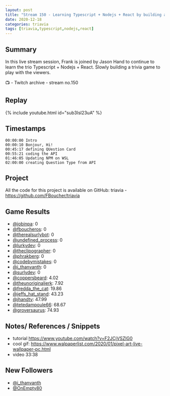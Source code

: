```yaml
---
layout: post
title: "Stream 150 - Learning Typescript + Nodejs + React by building a trivia game"
date: 2020-12-18
categories: triavia
tags: [triavia,typescript,nodejs,react]
---
```



## Summary

In this live stream session, Frank is joined by Jason Hand to continue to learn the trio Typescript + Nodejs + React. Slowly building a trivia game to play with the viewers.

📺 - Twitch archive - stream no.150

## Replay

{% include youtube.html id="sub3Isl23uA" %}
<br/><!--more-->

## Timestamps

    00:00:00 Intro
    00:00:10 Bonjour, Hi!
    00:45:17 defining QUestion Card
    00:55:21 coding the API
    01:46:05 Updating NPM on WSL
    02:00:00 creating Question Type from API


## Project

All the code for this project is available on GitHub: triavia - https://github.com/FBoucher/triavia


## Game Results

- [@jobinpa](https://www.twitch.tv/jobinpa): 0
- [@fboucheros](https://www.twitch.tv/fboucheros): 0
- [@therealsurlybot](https://www.twitch.tv/therealsurlybot): 0
- [@undefined_process](https://www.twitch.tv/undefined_process): 0
- [@lurkydev](https://www.twitch.tv/lurkydev): 0
- [@theclipographer](https://www.twitch.tv/theclipographer): 0
- [@phrakberg](https://www.twitch.tv/phrakberg): 0
- [@codebymistakes](https://www.twitch.tv/codebymistakes): 0
- [@i_thanvanth](https://www.twitch.tv/i_thanvanth): 0
- [@surlydev](https://www.twitch.tv/surlydev): 0
- [@coppersbeard](https://www.twitch.tv/coppersbeard): 4.02
- [@theunoriginaljerk](https://www.twitch.tv/theunoriginaljerk): 7.92
- [@fredda_the_cat](https://www.twitch.tv/fredda_the_cat): 19.86
- [@jeffs_hat_stand](https://www.twitch.tv/jeffs_hat_stand): 43.23
- [@jhandtv](https://www.twitch.tv/jhandtv): 47.99
- [@tetedampoule66](https://www.twitch.tv/tetedampoule66): 68.67
- [@groversaurus](https://www.twitch.tv/groversaurus): 74.93

## Notes/ References / Snippets

- tutorial https://www.youtube.com/watch?v=F2JCjVSZlG0
- cool gif: https://www.walpaperlist.com/2020/01/pixel-art-live-wallpaper-pc.html
- video 33:38

## New Followers

- [@i_thanvanth](https:/www.twitch.tv/i_thanvanth)
- [@OnEmpty80](https:/www.twitch.tv/OnEmpty80)
